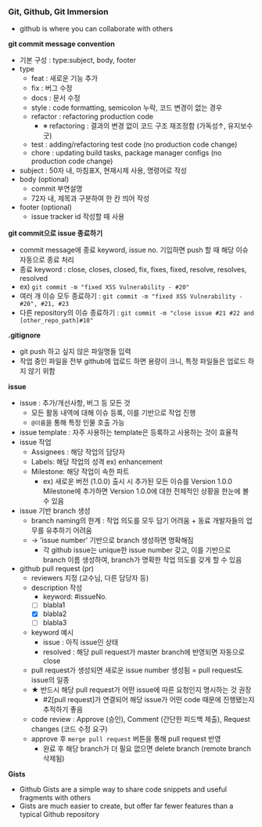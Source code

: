 ### Git, Github, Git Immersion
- github is where you can collaborate with others

<b>git commit message convention</b>
- 기본 구성 : type:subject, body, footer
- type
  - feat : 새로운 기능 추가
  - fix : 버그 수정
  - docs : 문서 수정
  - style : code formatting, semicolon 누락, 코드 변경이 없는 경우
  - refactor : refactoring production code
    - ※ refactoring : 결과의 변경 없이 코드 구조 재조정함 (가독성↑, 유지보수 굿)
  - test : adding/refactoring test code (no production code change)
  - chore : updating build tasks, package manager configs (no production code change)
- subject : 50자 내, 마침표X, 현재시제 사용, 명령어로 작성
- body (optional)
  - commit 부연설명
  - 72자 내, 제목과 구분하여 한 칸 띄어 작성
- footer (optional)
  - issue tracker id 작성할 때 사용

<b>git commit으로 issue 종료하기</b>
- commit message에 종료 keyword, issue no. 기입하면 push 할 때 해당 이슈 자동으로 종료 처리
- 종료 keyword : close, closes, closed, fix, fixes, fixed, resolve, resolves, resolved
- ex) `git commit -m "fixed XSS Vulnerability - #20"`
- 여러 개 이슈 모두 종료하기 : `git commit -m "fixed XSS Vulnerability - #20", #21, #23`
- 다른 repository의 이슈 종료하기 : `git commit -m "close issue #21 #22 and [other_repo_path]#10"`

<b>.gitignore</b>
- git push 하고 싶지 않은 파일명들 입력
- 작업 중인 파일을 전부 github에 업로드 하면 용량이 크니, 특정 파일들은 업로드 하지 않기 위함

<b>issue</b>
- issue : 추가/개선사항, 버그 등 모든 것
  - 모든 활동 내역에 대해 이슈 등록, 이를 기반으로 작업 진행
  - `@이름`을 통해 특정 인물 호출 가능
- issue template : 자주 사용하는 template은 등록하고 사용하는 것이 효율적
- issue 작업
  - Assignees : 해당 작업의 담당자
  - Labels: 해당 작업의 성격 ex) enhancement
  - Milestone: 해당 작업이 속한 파트
    - ex) 새로운 버전 (1.0.0) 출시 시 추가된 모든 이슈를 Version 1.0.0 Milestone에 추가하면 Version 1.0.0에 대한 전체적인 상황을 한눈에 볼 수 있음
- issue 기반 branch 생성
  - branch naming의 한계 : 작업 의도를 모두 담기 어려움 + 동료 개발자들의 업무를 유추하기 어려움
  - → 'issue number' 기반으로 branch 생성하면 명확해짐
    - 각 github issue는 unique한 issue number 갖고, 이를 기반으로 branch 이름 생성하여, branch가 명확한 작업 의도를 갖게 할 수 있음
- github pull request (pr)
  - reviewers 지정 (교수님, 다른 담당자 등)
  - description 작성
    - keyword: #issueNo.
    - [ ] blabla1
    - [x] blabla2
    - [ ] blabla3
  - keyword 예시
    - issue : 아직 issue인 상태
    - resolved : 해당 pull request가 master branch에 반영되면 자동으로 close
  - pull request가 생성되면 새로운 issue number 생성됨 = pull request도 issue의 일종
  - ★ 반드시 해당 pull request가 어떤 issue에 따른 요청인지 명시하는 것 권장
    - #2[pull request]가 연결되어 해당 issue가 어떤 code 때문에 진행됐는지 추적하기 좋음
  - code review : Approve (승인), Comment (간단한 피드백 제출), Request changes (코드 수정 요구)
  - approve 후 `merge pull request` 버튼을 통해 pull request 반영
    - 완료 후 해당 branch가 더 필요 없으면 delete branch (remote branch 삭제됨)

<b>Gists</b>
- Github Gists are a simple way to share code snippets and useful fragments with others
- Gists are much easier to create, but offer far fewer features than a typical Github repository
